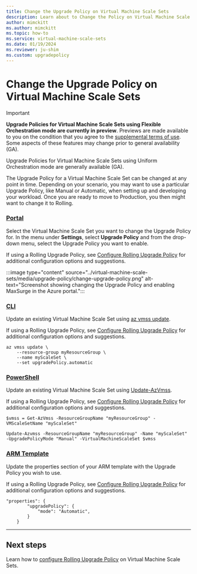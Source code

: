 ```yaml
---
title: Change the Upgrade Policy on Virtual Machine Scale Sets
description: Learn about to Change the Policy on Virtual Machine Scale Sets
author: mimckitt
ms.author: mimckitt
ms.topic: how-to
ms.service: virtual-machine-scale-sets
ms.date: 01/19/2024
ms.reviewer: ju-shim
ms.custom: upgradepolicy
---
```

# Change the Upgrade Policy on Virtual Machine Scale Sets

> [!IMPORTANT]
> **Upgrade Policies for Virtual Machine Scale Sets using Flexible Orchestration mode are currently in preview**. Previews are made available to you on the condition that you agree to the [supplemental terms of use](https://azure.microsoft.com/support/legal/preview-supplemental-terms/). Some aspects of these features may change prior to general availability (GA). 
>
>Upgrade Policies for Virtual Machine Scale Sets using Uniform Orchestration mode are generally available (GA). 

The Upgrade Policy for a Virtual Machine Scale Set can be changed at any point in time. Depending on your scenario, you may want to use a particular Upgrade Policy, like Manual or Automatic, when setting up and developing your workload. Once you are ready to move to Production, you then might want to change it to Rolling. 

### [Portal](#tab/portal2)

Select the Virtual Machine Scale Set you want to change the Upgrade Policy for. In the menu under **Settings**, select **Upgrade Policy** and from the drop-down menu, select the Upgrade Policy you want to enable. 

If using a Rolling Upgrade Policy, see [Configure Rolling Upgrade Policy](virtual-machine-scale-sets-configure-rolling-upgrades.md) for additional configuration options and suggestions.

:::image type="content" source="../virtual-machine-scale-sets/media/upgrade-policy/change-upgrade-policy.png" alt-text="Screenshot showing changing the Upgrade Policy and enabling MaxSurge in the Azure portal.":::


### [CLI](#tab/cli2)
Update an existing Virtual Machine Scale Set using [az vmss update](/cli/azure/vmss#az-vmss-update).

If using a Rolling Upgrade Policy, see [Configure Rolling Upgrade Policy](virtual-machine-scale-sets-configure-rolling-upgrades.md) for additional configuration options and suggestions.

```azurecli-interactive
az vmss update \
    --resource-group myResourceGroup \
    --name myScaleSet \
    --set upgradePolicy.automatic
```

### [PowerShell](#tab/powershell2)
Update an existing Virtual Machine Scale Set using [Update-AzVmss](/powershell/module/az.compute/update-azvmss). 

If using a Rolling Upgrade Policy, see [Configure Rolling Upgrade Policy](virtual-machine-scale-sets-configure-rolling-upgrades.md) for additional configuration options and suggestions.

```azurepowershell-interactive
$vmss = Get-AzVmss -ResourceGroupName "myResourceGroup" -VMScaleSetName "myScaleSet"

Update-Azvmss -ResourceGroupName "myResourceGroup" -Name "myScaleSet" -UpgradePolicyMode "Manual" -VirtualMachineScaleSet $vmss
```

### [ARM Template](#tab/template2)

Update the properties section of your ARM template with the Upgrade Policy you wish to use. 

If using a Rolling Upgrade Policy, see [Configure Rolling Upgrade Policy](virtual-machine-scale-sets-configure-rolling-upgrades.md) for additional configuration options and suggestions.


```ARM
"properties": {
        "upgradePolicy": {
            "mode": "Automatic",
        }
    }
```
---


## Next steps
Learn how to [configure Rolling Upgrade Policy](virtual-machine-scale-sets-configure-rolling-upgrades.md) on Virtual Machine Scale Sets. 
